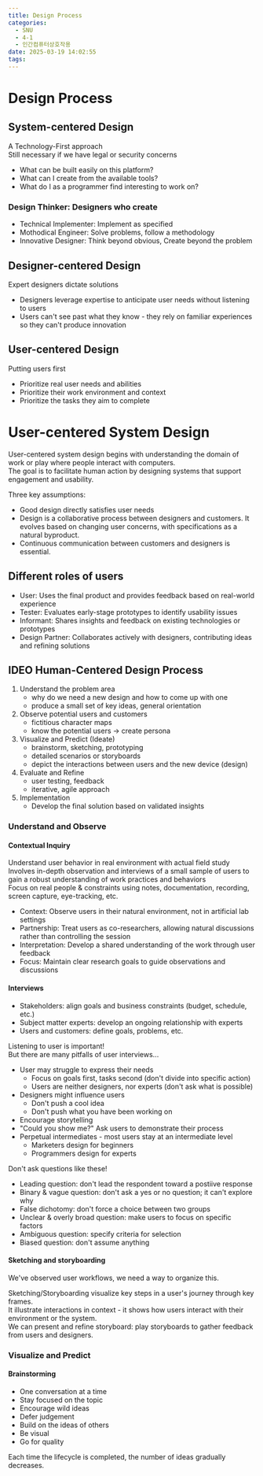 ```yaml
---
title: Design Process
categories:
  - SNU
  - 4-1
  - 인간컴퓨터상호작용
date: 2025-03-19 14:02:55
tags:
---
```


# Design Process

## System-centered Design

A Technology-First approach  
Still necessary if we have legal or security concerns

- What can be built easily on this platform?
- What can I create from the available tools?
- What do I as a programmer find interesting to work on?

### Design Thinker: Designers who create

- Technical Implementer: Implement as specified
- Mothodical Engineer: Solve problems, follow a methodology
- Innovative Designer: Think beyond obvious, Create beyond the problem

## Designer-centered Design

Expert designers dictate solutions

- Designers leverage expertise to anticipate user needs without listening to users
- Users can't see past what they know - they rely on familiar experiences so they can't produce innovation

## User-centered Design

Putting users first

- Prioritize real user needs and abilities
- Prioritize their work environment and context
- Prioritize the tasks they aim to complete

# User-centered System Design

User-centered system design begins with understanding the domain of work or play where people interact with computers.  
The goal is to facilitate human action by designing systems that support engagement and usability.

Three key assumptions:

- Good design directly satisfies user needs
- Design is a collaborative process between designers and customers. It evolves based on changing user concerns, with specifications as a natural byproduct.
- Continuous communication between customers and designers is essential.

## Different roles of users

- User: Uses the final product and provides feedback based on real-world experience
- Tester: Evaluates early-stage prototypes to identify usability issues
- Informant: Shares insights and feedback on existing technologies or prototypes
- Design Partner: Collaborates actively with designers, contributing ideas and refining solutions

## IDEO Human-Centered Design Process

1. Understand the problem area
    - why do we need a new design and how to come up with one
    - produce a small set of key ideas, general orientation
1. Observe potential users and customers
    - fictitious character maps
    - know the potential users → create persona
1. Visualize and Predict (Ideate)
    - brainstorm, sketching, prototyping
    - detailed scenarios or storyboards
    - depict the interactions between users and the new device (design)
1. Evaluate and Refine
    - user testing, feedback
    - iterative, agile approach
1. Implementation
    - Develop the final solution based on validated insights

### Understand and Observe

#### Contextual Inquiry

Understand user behavior in real environment with actual field study  
Involves in-depth observation and interviews of a small sample of users to gain a robust understanding of work practices and behaviors  
Focus on real people & constraints using notes, documentation, recording, screen capture, eye-tracking, etc.

- Context: Observe users in their natural environment, not in artificial lab settings
- Partnership: Treat users as co-researchers, allowing natural discussions rather than
controlling the session
- Interpretation: Develop a shared understanding of the work through user feedback
- Focus: Maintain clear research goals to guide observations and discussions

#### Interviews

- Stakeholders: align goals and business constraints (budget, schedule, etc.)
- Subject matter experts: develop an ongoing relationship with experts
- Users and customers: define goals, problems, etc.

Listening to user is important!  
But there are many pitfalls of user interviews...

- User may struggle to express their needs
  - Focus on goals first, tasks second (don't divide into specific action)
  - Users are neither designers, nor experts (don't ask what is possible)
- Designers might influence users
  - Don't push a cool idea
  - Don't push what you have been working on
- Encourage storytelling
- "Could you show me?" Ask users to demonstrate their process
- Perpetual intermediates - most users stay at an intermediate level
  - Marketers design for beginners
  - Programmers design for experts

Don't ask questions like these!

- Leading question: don't lead the respondent toward a postiive response
- Binary & vague question: don't ask a yes or no question; it can't explore why
- False dichotomy: don't force a choice between two groups
- Unclear & overly broad question: make users to focus on specific factors
- Ambiguous question: specify criteria for selection
- Biased question: don't assume anything

#### Sketching and storyboarding

We've observed user workflows, we need a way to organize this.

Sketching/Storyboarding visualize key steps in a user's journey through key frames.  
It illustrate interactions in context - it shows how users interact with their environment or the system.  
We can present and refine storyboard: play storyboards to gather feedback from users and designers.

### Visualize and Predict

#### Brainstorming

- One conversation at a time
- Stay focused on the topic
- Encourage wild ideas
- Defer judgement
- Build on the ideas of others
- Be visual
- Go for quality

Each time the lifecycle is completed, the number of ideas gradually decreases.
